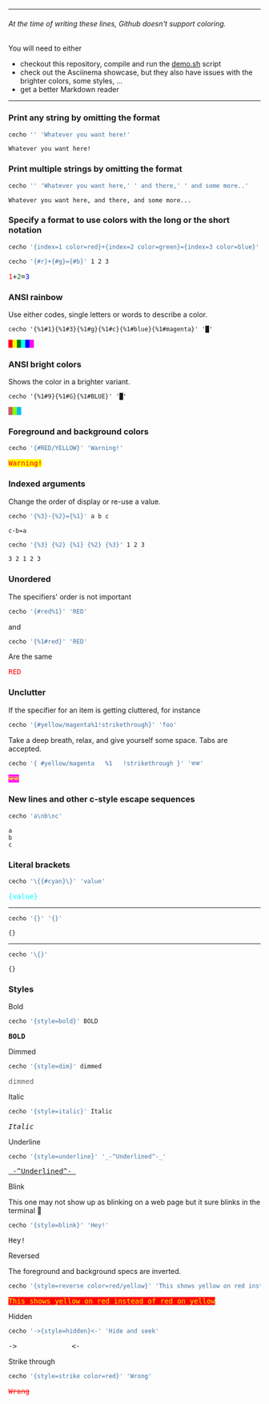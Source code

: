 
---

###### At the time of writing these lines, Github doesn't support coloring.


You will need to either
* checkout this repository, compile and run the [demo.sh](./demo.sh) script
* check out the Asciinema showcase, but they also have issues with the brighter colors, some styles, ...
* get a better Markdown reader

-----

### Print any string by omitting the format

```bash
cecho '' 'Whatever you want here!'
```

`Whatever you want here!`

### Print multiple strings by omitting the format

```bash
cecho '' 'Whatever you want here,' ' and there,' ' and some more..'
```

`Whatever you want here, and there, and some more...`

### Specify a format to use colors with the long or the short notation

```bash
cecho '{index=1 color=red}+{index=2 color=green}={index=3 color=blue}' 1 2 3
```

```bash
cecho '{#r}+{#g}={#b}' 1 2 3
```

<pre><span style="color:red;">1</span>+<span style="color:green;">2</span>=<span style="color:blue;">3</span></pre>

### ANSI rainbow

Use either codes, single letters or words to describe a color.

`cecho '{%1#1}{%1#3}{%1#g}{%1#c}{%1#blue}{%1#magenta}' '█'`

<pre><span style="color:red;">█</span><span style="color:yellow;">█</span><span style="color:green;">█</span><span style="color:cyan;">█</span><span style="color:blue;">█</span><span style="color:magenta;">█</span></pre>

### ANSI bright colors

Shows the color in a brighter variant.

`cecho '{%1#9}{%1#G}{%1#BLUE}' '█'`

<pre><span style="color:indianred;">█</span><span style="color:chartreuse;">█</span><span style="color:deepskyblue;">█</span></pre>

### Foreground and background colors

```bash
cecho '{#RED/YELLOW}' 'Warning!'
```

<pre><span style="color:red; background-color: yellow;">Warning!</span></pre>

### Indexed arguments

Change the order of display or re-use a value.

```bash
cecho '{%3}-{%2}={%1}' a b c
```

`c-b=a`

```bash
cecho '{%3} {%2} {%1} {%2} {%3}' 1 2 3
```

`3 2 1 2 3`

### Unordered

The specifiers' order is not important

```bash
cecho '{#red%1}' 'RED'
```
and

```bash
cecho '{%1#red}' 'RED'
```

Are the same

<pre><span style="color:red;">RED</span></pre>

### Unclutter

If the specifier for an item is getting cluttered, for instance

```bash
cecho '{#yellow/magenta%1!strikethrough}' 'foo'
```

Take a deep breath, relax, and give yourself some space.
Tabs are accepted.

```bash
cecho '{ #yellow/magenta   %1   !strikethrough }' 'चक्र'
```

<pre><span style="color:yellow; background-color: magenta; text-decoration: line-through;">चक्र</span></pre>

### New lines and other c-style escape sequences

```bash
cecho 'a\nb\nc'
```

```
a
b
c
```

### Literal brackets

```bash
cecho '\{{#cyan}\}' 'value'
```

<pre><span style="color:cyan;">{value}</span></pre>

---

```bash
cecho '{}' '{}'
```

`{}`

---

```bash
cecho '\{}'
```

`{}`

### Styles

Bold

```bash
cecho '{style=bold}' BOLD
```

<pre><b>BOLD</b></pre>

Dimmed

```bash
cecho '{style=dim}' dimmed
```

<pre><span style="color:dimgray;">dimmed</span></pre>

Italic

```bash
cecho '{style=italic}' Italic
```

<pre><span style="font-style: italic;">Italic</span></pre>

Underline

```bash
cecho '{style=underline}' '_-^Underlined^-_'
```

<pre><span style="text-decoration: underline;">_-^Underlined^-_</span></pre>

Blink

This one may not show up as blinking on a web page but it sure blinks in the terminal 🌟

```bash
cecho '{style=blink}' 'Hey!'
```

<pre><span style="text-decoration: blink;">Hey!</span></pre>

Reversed

The foreground and background specs are inverted.

```bash
cecho '{style=reverse color=red/yellow}' 'This shows yellow on red instead of red on yellow'
```

<pre><span style="color:yellow; background-color: red;">This shows yellow on red instead of red on yellow</span></pre>

Hidden

```bash
cecho '->{style=hidden}<-' 'Hide and seek'
```

<pre>-><span style="visibility: hidden;">Hide and seek</span><-</pre>

Strike through

```bash
cecho '{style=strike color=red}' 'Wrong'
```

<pre><span style="text-decoration: line-through; color: red;">Wrong</span></pre>
